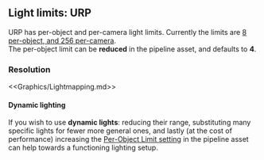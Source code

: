 ## Light limits: URP
 
URP has per-object and per-camera light limits. Currently the limits are [8 per-object, and 256 per-camera](https://docs.unity3d.com/Packages/com.unity.render-pipelines.universal@latest/index.html?subfolder=/manual/universalrp-builtin-feature-comparison.html).  
The per-object limit can be **reduced** in the pipeline asset, and defaults to **4**.

### Resolution

<<Graphics/Lightmapping.md>>

#### Dynamic lighting 
If you wish to use **dynamic lights**: reducing their range, substituting many specific lights for fewer more general ones, and lastly (at the cost of performance) increasing the [Per-Object Limit setting](https://docs.unity3d.com/Packages/com.unity.render-pipelines.universal@latest/index.html?subfolder=/manual/universalrp-asset.html#lighting) in the pipeline asset can help towards a functioning lighting setup.